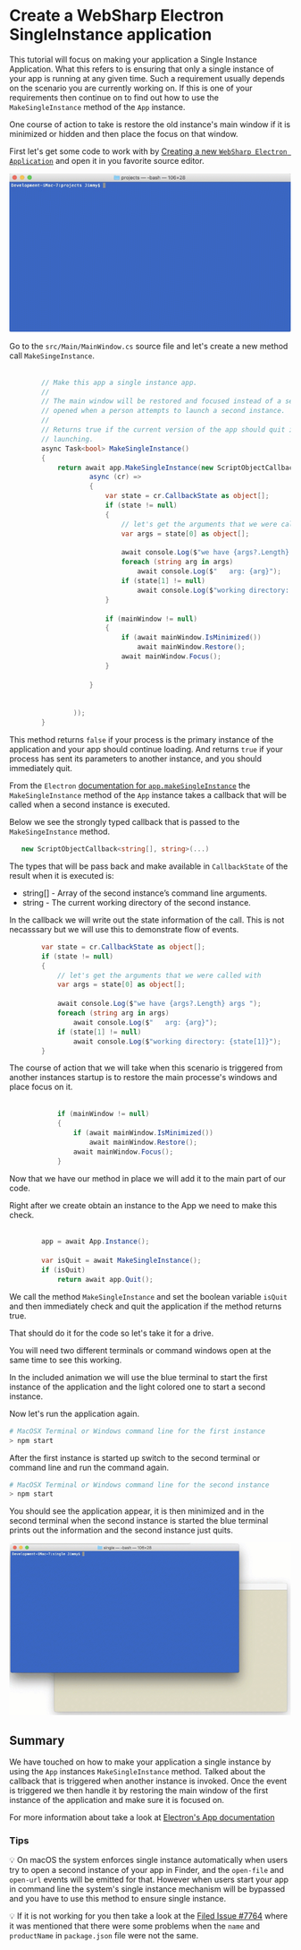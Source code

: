 # Create a WebSharp Electron SingleInstance application

This tutorial will focus on making your application a Single Instance Application.  What this refers to is ensuring that only a single instance of your app is running at any given time.  Such a requirement usually depends on the scenario you are currently working on.  If this is one of your requirements then continue on to find out how to use the `MakeSingleInstance` method of the `App` instance.

One course of action to take is restore the old instance's main window if it is minimized or hidden and then place the focus on that window.

First let's get some code to work with by [Creating a new `WebSharp Electron Application`](https://github.com/xamarin/WebSharp/blob/master/docs/getting-started/getting-started-websharp-electron-application.md#generate-a-websharp-electron-application) and open it in you favorite source editor.

![create](images/create-project.gif)

Go to the `src/Main/MainWindow.cs` source file and let's create a new method call `MakeSingeInstance`.

```cs

        // Make this app a single instance app.
        //
        // The main window will be restored and focused instead of a second window
        // opened when a person attempts to launch a second instance.
        //
        // Returns true if the current version of the app should quit instead of
        // launching.
        async Task<bool> MakeSingleInstance()
        {
            return await app.MakeSingleInstance(new ScriptObjectCallback<string[], string>(
                    async (cr) =>
                    {
                        var state = cr.CallbackState as object[];
                        if (state != null)
                        {
                            // let's get the arguments that we were called with
                            var args = state[0] as object[];

                            await console.Log($"we have {args?.Length} args ");
                            foreach (string arg in args)
                                await console.Log($"   arg: {arg}");
                            if (state[1] != null)
                                await console.Log($"working directory: {state[1]}");
                        }

                        if (mainWindow != null)
                        {
                            if (await mainWindow.IsMinimized())
                                await mainWindow.Restore();
                            await mainWindow.Focus();
                        }
                        
                    }


                ));
        }       

```


This method returns `false` if your process is the primary instance of the application and your app should continue loading. And returns `true` if your process has sent its parameters to another instance, and you should immediately quit.

From the `Electron` [documentation for `app.makeSingleInstance`](https://electron.atom.io/docs/api/app/#appmakesingleinstancecallback) the `MakeSingleInstance` method of the `App` instance takes a callback that will be called when a second instance is executed.

Below we see the strongly typed callback that is passed to the `MakeSingeInstance` method.

```cs
   new ScriptObjectCallback<string[], string>(...)
```

The types that will be pass back and make available in `CallbackState` of the result when it is executed is:

- string[] - Array of the second instance’s command line arguments.
- string - The current working directory of the second instance.

In the callback we will write out the state information of the call.  This is not necasssary but we will use this to demonstrate flow of events.

```cs
        var state = cr.CallbackState as object[];
        if (state != null)
        {
            // let's get the arguments that we were called with
            var args = state[0] as object[];

            await console.Log($"we have {args?.Length} args ");
            foreach (string arg in args)
                await console.Log($"   arg: {arg}");
            if (state[1] != null)
                await console.Log($"working directory: {state[1]}");
        }

```

The course of action that we will take when this scenario is triggered from another instances startup is to restore the main processe's windows and place focus on it.

```cs

            if (mainWindow != null)
            {
                if (await mainWindow.IsMinimized())
                    await mainWindow.Restore();
                await mainWindow.Focus();
            }

```

Now that we have our method in place we will add it to the main part of our code.

Right after we create obtain an instance to the App we need to make this check.

```cs

        app = await App.Instance();

        var isQuit = await MakeSingleInstance();
        if (isQuit)
            return await app.Quit();

```

We call the method `MakeSingleInstance` and set the boolean variable `isQuit` and then immediately check and quit the application if the method returns true.

That should do it for the code so let's take it for a drive.

You will need two different terminals or command windows open at the same time to see this working.

In the included animation we will use the blue terminal to start the first instance of the application and the light colored one to start a second instance.

Now let's run the application again.

``` bash
# MacOSX Terminal or Windows command line for the first instance
> npm start

```

After the first instance is started up switch to the second terminal or command line and run the command again.

``` bash
# MacOSX Terminal or Windows command line for the second instance
> npm start

```

You should see the application appear, it is then minimized and in the second terminal when the second instance is started the blue terminal prints out the information and the second instance just quits.

![flicker](images/single-instance.gif)

## Summary

We have touched on how to make your application a single instance by using the `App` instances `MakeSingleInstance` method.  Talked about the callback that is triggered when another instance is invoked.  Once the event is triggered we then handle it by restoring the main window of the first instance of the application and make sure it is focused on.

For more information about take a look at [Electron's App documentation](https://github.com/electron/electron/blob/master/docs/api/app.md)

### Tips

:bulb: On macOS the system enforces single instance automatically when users try to open a second instance of your app in Finder, and the `open-file` and `open-url` events will be emitted for that. However when users start your app in command line the system's single instance mechanism will be bypassed and you have to use this method to ensure single instance.

:bulb: If it is not working for you then take a look at the [Filed Issue #7764](https://github.com/electron/electron/issues/7764) where it was mentioned that there were some problems when the `name` and `productName` in `package.json` file were not the same.

